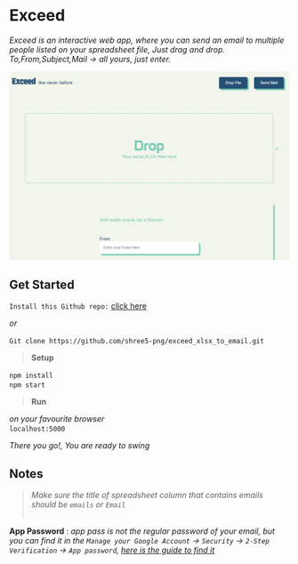 # Exceed <br>

*Exceed is an interactive web app, where you can send an email to multiple people listed on your spreadsheet file, Just drag and drop. To,From,Subject,Mail -> all yours, just enter.*

![Images](readme_img.png)<br>


## Get Started

`Install this Github repo:` [click here](https://github.com/shree5-png/exceed_xlsx_to_email/archive/refs/heads/main.zip)<br>

*or*<br>

`Git clone https://github.com/shree5-png/exceed_xlsx_to_email.git`<br>

>**Setup**

`npm install`<br>
`npm start`<br>

>**Run**

*on your favourite browser*<br>
`localhost:5000`<br>


*There you go!, You are ready to swing*

## Notes

>*Make sure the title of spreadsheet column that contains emails should be `emails` or `Email`*<br><br>

**App Password** : *app pass is not the regular password of your email, but you can find it in the `Manage your Google Account` ->  `Security` ->  `2-Step Verification` ->  `App password`, [here is the guide to find it](https://youtu.be/lSURGX0JHbA?si=KWbn7gl8J3L_IxSI)*





